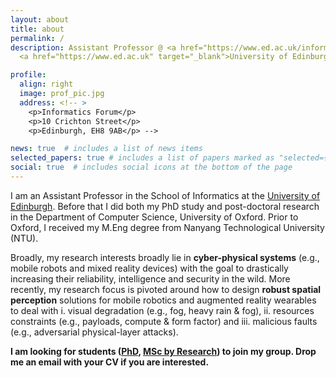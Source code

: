 ```yaml
---
layout: about
title: about
permalink: /
description: Assistant Professor @ <a href="https://www.ed.ac.uk/informatics" target="_blank">School of Informatics</a>, 
  <a href="https://www.ed.ac.uk" target="_blank">University of Edinburgh</a> 

profile:
  align: right
  image: prof_pic.jpg
  address: <!-- >
    <p>Informatics Forum</p>
    <p>10 Crichton Street</p>
    <p>Edinburgh, EH8 9AB</p> -->

news: true  # includes a list of news items
selected_papers: true # includes a list of papers marked as "selected={true}"
social: true  # includes social icons at the bottom of the page
---
```


I am an Assistant Professor in the School of Informatics at the [University of Edinburgh](http://web.inf.ed.ac.uk/ipab). Before that I did both my PhD study and post-doctoral research in the Department of Computer Science, University of Oxford. Prior to Oxford, I received my M.Eng degree from Nanyang Technological University (NTU). 

<!-- Research
====== -->

Broadly, my research interests broadly lie in **cyber-physical systems** (e.g., mobile robots and mixed reality devices) with the goal to drastically increasing their reliability, intelligence and security in the wild. More recently, my research focus is pivoted around how to design **robust spatial perception** solutions for mobile robotics and augmented reality wearables to deal with i. visual degradation (e.g., fog, heavy rain & fog), ii. resources constraints (e.g., payloads, compute & form factor) and iii. malicious faults (e.g., adversarial physical-layer attacks).

**I am looking for students ([PhD](https://www.ed.ac.uk/studying/postgraduate/applying/research/phds), [MSc by Research](https://www.ed.ac.uk/studying/postgraduate/applying/research/masters-by-research)) to join my group. Drop me an email with your CV if you are interested.** 


<!-- Put your address / P.O. box / other info right below your picture. You can also disable any these elements by editing `profile` property of the YAML header of your `_pages/about.md`. Edit `_bibliography/papers.bib` and Jekyll will render your [publications page](/al-folio/publications/) automatically.

Link to your social media connections, too. This theme is set up to use [Font Awesome icons](http://fortawesome.github.io/Font-Awesome/) and [Academicons](https://jpswalsh.github.io/academicons/), like the ones below. Add your Facebook, Twitter, LinkedIn, Google Scholar, or just disable all of them.
 -->